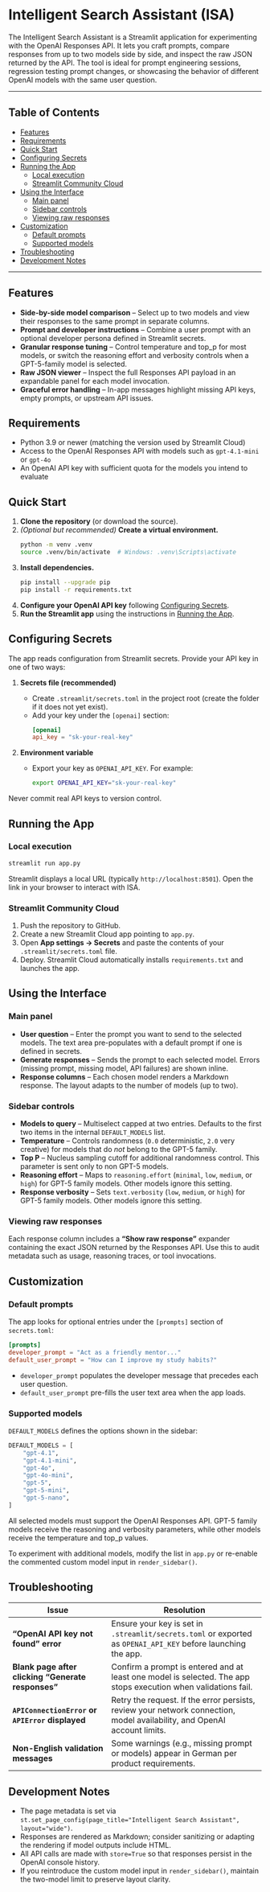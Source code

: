 # Intelligent Search Assistant (ISA)

The Intelligent Search Assistant is a Streamlit application for experimenting with the OpenAI Responses API. It lets you craft prompts, compare responses from up to two models side by side, and inspect the raw JSON returned by the API. The tool is ideal for prompt engineering sessions, regression testing prompt changes, or showcasing the behavior of different OpenAI models with the same user question.

---

## Table of Contents
- [Features](#features)
- [Requirements](#requirements)
- [Quick Start](#quick-start)
- [Configuring Secrets](#configuring-secrets)
- [Running the App](#running-the-app)
  - [Local execution](#local-execution)
  - [Streamlit Community Cloud](#streamlit-community-cloud)
- [Using the Interface](#using-the-interface)
  - [Main panel](#main-panel)
  - [Sidebar controls](#sidebar-controls)
  - [Viewing raw responses](#viewing-raw-responses)
- [Customization](#customization)
  - [Default prompts](#default-prompts)
  - [Supported models](#supported-models)
- [Troubleshooting](#troubleshooting)
- [Development Notes](#development-notes)

---

## Features

- **Side-by-side model comparison** – Select up to two models and view their responses to the same prompt in separate columns.
- **Prompt and developer instructions** – Combine a user prompt with an optional developer persona defined in Streamlit secrets.
- **Granular response tuning** – Control temperature and top_p for most models, or switch the reasoning effort and verbosity controls when a GPT-5-family model is selected.
- **Raw JSON viewer** – Inspect the full Responses API payload in an expandable panel for each model invocation.
- **Graceful error handling** – In-app messages highlight missing API keys, empty prompts, or upstream API issues.

## Requirements

- Python 3.9 or newer (matching the version used by Streamlit Cloud)
- Access to the OpenAI Responses API with models such as `gpt-4.1-mini` or `gpt-4o`
- An OpenAI API key with sufficient quota for the models you intend to evaluate

## Quick Start

1. **Clone the repository** (or download the source).
2. *(Optional but recommended)* **Create a virtual environment.**
   ```bash
   python -m venv .venv
   source .venv/bin/activate  # Windows: .venv\Scripts\activate
   ```
3. **Install dependencies.**
   ```bash
   pip install --upgrade pip
   pip install -r requirements.txt
   ```
4. **Configure your OpenAI API key** following [Configuring Secrets](#configuring-secrets).
5. **Run the Streamlit app** using the instructions in [Running the App](#running-the-app).

## Configuring Secrets

The app reads configuration from Streamlit secrets. Provide your API key in one of two ways:

1. **Secrets file (recommended)**
   - Create `.streamlit/secrets.toml` in the project root (create the folder if it does not yet exist).
   - Add your key under the `[openai]` section:
     ```toml
     [openai]
     api_key = "sk-your-real-key"
     ```

2. **Environment variable**
   - Export your key as `OPENAI_API_KEY`. For example:
     ```bash
     export OPENAI_API_KEY="sk-your-real-key"
     ```

Never commit real API keys to version control.

## Running the App

### Local execution

```bash
streamlit run app.py
```

Streamlit displays a local URL (typically `http://localhost:8501`). Open the link in your browser to interact with ISA.

### Streamlit Community Cloud

1. Push the repository to GitHub.
2. Create a new Streamlit Cloud app pointing to `app.py`.
3. Open **App settings → Secrets** and paste the contents of your `.streamlit/secrets.toml` file.
4. Deploy. Streamlit Cloud automatically installs `requirements.txt` and launches the app.

## Using the Interface

### Main panel

- **User question** – Enter the prompt you want to send to the selected models. The text area pre-populates with a default prompt if one is defined in secrets.
- **Generate responses** – Sends the prompt to each selected model. Errors (missing prompt, missing model, API failures) are shown inline.
- **Response columns** – Each chosen model renders a Markdown response. The layout adapts to the number of models (up to two).

### Sidebar controls

- **Models to query** – Multiselect capped at two entries. Defaults to the first two items in the internal `DEFAULT_MODELS` list.
- **Temperature** – Controls randomness (`0.0` deterministic, `2.0` very creative) for models that do *not* belong to the GPT-5 family.
- **Top P** – Nucleus sampling cutoff for additional randomness control. This parameter is sent only to non GPT-5 models.
- **Reasoning effort** – Maps to `reasoning.effort` (`minimal`, `low`, `medium`, or `high`) for GPT-5 family models. Other models ignore this setting.
- **Response verbosity** – Sets `text.verbosity` (`low`, `medium`, or `high`) for GPT-5 family models. Other models ignore this setting.

### Viewing raw responses

Each response column includes a **“Show raw response”** expander containing the exact JSON returned by the Responses API. Use this to audit metadata such as usage, reasoning traces, or tool invocations.

## Customization

### Default prompts

The app looks for optional entries under the `[prompts]` section of `secrets.toml`:

```toml
[prompts]
developer_prompt = "Act as a friendly mentor..."
default_user_prompt = "How can I improve my study habits?"
```

- `developer_prompt` populates the developer message that precedes each user question.
- `default_user_prompt` pre-fills the user text area when the app loads.

### Supported models

`DEFAULT_MODELS` defines the options shown in the sidebar:

```python
DEFAULT_MODELS = [
    "gpt-4.1",
    "gpt-4.1-mini",
    "gpt-4o",
    "gpt-4o-mini",
    "gpt-5",
    "gpt-5-mini",
    "gpt-5-nano",
]
```

All selected models must support the OpenAI Responses API. GPT-5 family models receive the reasoning and verbosity parameters, while other models receive the temperature and top_p values.

To experiment with additional models, modify the list in `app.py` or re-enable the commented custom model input in `render_sidebar()`.

## Troubleshooting

| Issue | Resolution |
| --- | --- |
| **“OpenAI API key not found” error** | Ensure your key is set in `.streamlit/secrets.toml` or exported as `OPENAI_API_KEY` before launching the app. |
| **Blank page after clicking “Generate responses”** | Confirm a prompt is entered and at least one model is selected. The app stops execution when validations fail. |
| **`APIConnectionError` or `APIError` displayed** | Retry the request. If the error persists, review your network connection, model availability, and OpenAI account limits. |
| **Non-English validation messages** | Some warnings (e.g., missing prompt or models) appear in German per product requirements. |

## Development Notes

- The page metadata is set via `st.set_page_config(page_title="Intelligent Search Assistant", layout="wide")`.
- Responses are rendered as Markdown; consider sanitizing or adapting the rendering if model outputs include HTML.
- All API calls are made with `store=True` so that responses persist in the OpenAI console history.
- If you reintroduce the custom model input in `render_sidebar()`, maintain the two-model limit to preserve layout clarity.

